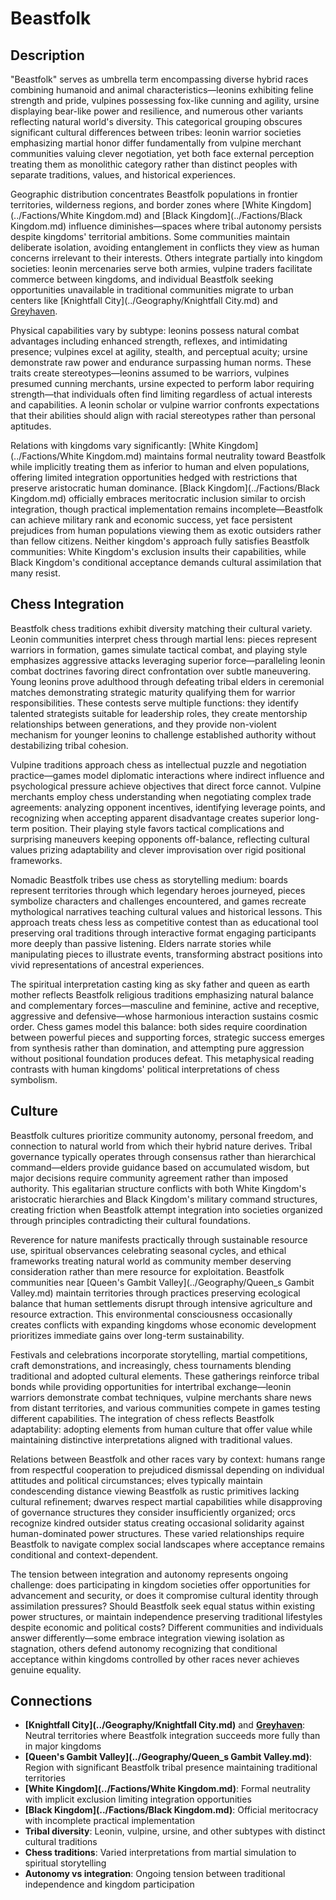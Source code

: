 <!-- Expanded by AI: 2025-10-13 -->

# Beastfolk

## Description

"Beastfolk" serves as umbrella term encompassing diverse hybrid races combining humanoid and animal characteristics—leonins exhibiting feline strength and pride, vulpines possessing fox-like cunning and agility, ursine displaying bear-like power and resilience, and numerous other variants reflecting natural world's diversity. This categorical grouping obscures significant cultural differences between tribes: leonin warrior societies emphasizing martial honor differ fundamentally from vulpine merchant communities valuing clever negotiation, yet both face external perception treating them as monolithic category rather than distinct peoples with separate traditions, values, and historical experiences.

Geographic distribution concentrates Beastfolk populations in frontier territories, wilderness regions, and border zones where [White Kingdom](../Factions/White Kingdom.md) and [Black Kingdom](../Factions/Black Kingdom.md) influence diminishes—spaces where tribal autonomy persists despite kingdoms' territorial ambitions. Some communities maintain deliberate isolation, avoiding entanglement in conflicts they view as human concerns irrelevant to their interests. Others integrate partially into kingdom societies: leonin mercenaries serve both armies, vulpine traders facilitate commerce between kingdoms, and individual Beastfolk seeking opportunities unavailable in traditional communities migrate to urban centers like [Knightfall City](../Geography/Knightfall City.md) and [Greyhaven](../Geography/Greyhaven.md).

Physical capabilities vary by subtype: leonins possess natural combat advantages including enhanced strength, reflexes, and intimidating presence; vulpines excel at agility, stealth, and perceptual acuity; ursine demonstrate raw power and endurance surpassing human norms. These traits create stereotypes—leonins assumed to be warriors, vulpines presumed cunning merchants, ursine expected to perform labor requiring strength—that individuals often find limiting regardless of actual interests and capabilities. A leonin scholar or vulpine warrior confronts expectations that their abilities should align with racial stereotypes rather than personal aptitudes.

Relations with kingdoms vary significantly: [White Kingdom](../Factions/White Kingdom.md) maintains formal neutrality toward Beastfolk while implicitly treating them as inferior to human and elven populations, offering limited integration opportunities hedged with restrictions that preserve aristocratic human dominance. [Black Kingdom](../Factions/Black Kingdom.md) officially embraces meritocratic inclusion similar to orcish integration, though practical implementation remains incomplete—Beastfolk can achieve military rank and economic success, yet face persistent prejudices from human populations viewing them as exotic outsiders rather than fellow citizens. Neither kingdom's approach fully satisfies Beastfolk communities: White Kingdom's exclusion insults their capabilities, while Black Kingdom's conditional acceptance demands cultural assimilation that many resist.

## Chess Integration

Beastfolk chess traditions exhibit diversity matching their cultural variety. Leonin communities interpret chess through martial lens: pieces represent warriors in formation, games simulate tactical combat, and playing style emphasizes aggressive attacks leveraging superior force—paralleling leonin combat doctrines favoring direct confrontation over subtle maneuvering. Young leonins prove adulthood through defeating tribal elders in ceremonial matches demonstrating strategic maturity qualifying them for warrior responsibilities. These contests serve multiple functions: they identify talented strategists suitable for leadership roles, they create mentorship relationships between generations, and they provide non-violent mechanism for younger leonins to challenge established authority without destabilizing tribal cohesion.

Vulpine traditions approach chess as intellectual puzzle and negotiation practice—games model diplomatic interactions where indirect influence and psychological pressure achieve objectives that direct force cannot. Vulpine merchants employ chess understanding when negotiating complex trade agreements: analyzing opponent incentives, identifying leverage points, and recognizing when accepting apparent disadvantage creates superior long-term position. Their playing style favors tactical complications and surprising maneuvers keeping opponents off-balance, reflecting cultural values prizing adaptability and clever improvisation over rigid positional frameworks.

Nomadic Beastfolk tribes use chess as storytelling medium: boards represent territories through which legendary heroes journeyed, pieces symbolize characters and challenges encountered, and games recreate mythological narratives teaching cultural values and historical lessons. This approach treats chess less as competitive contest than as educational tool preserving oral traditions through interactive format engaging participants more deeply than passive listening. Elders narrate stories while manipulating pieces to illustrate events, transforming abstract positions into vivid representations of ancestral experiences.

The spiritual interpretation casting king as sky father and queen as earth mother reflects Beastfolk religious traditions emphasizing natural balance and complementary forces—masculine and feminine, active and receptive, aggressive and defensive—whose harmonious interaction sustains cosmic order. Chess games model this balance: both sides require coordination between powerful pieces and supporting forces, strategic success emerges from synthesis rather than domination, and attempting pure aggression without positional foundation produces defeat. This metaphysical reading contrasts with human kingdoms' political interpretations of chess symbolism.

## Culture

Beastfolk cultures prioritize community autonomy, personal freedom, and connection to natural world from which their hybrid nature derives. Tribal governance typically operates through consensus rather than hierarchical command—elders provide guidance based on accumulated wisdom, but major decisions require community agreement rather than imposed authority. This egalitarian structure conflicts with both White Kingdom's aristocratic hierarchies and Black Kingdom's military command structures, creating friction when Beastfolk attempt integration into societies organized through principles contradicting their cultural foundations.

Reverence for nature manifests practically through sustainable resource use, spiritual observances celebrating seasonal cycles, and ethical frameworks treating natural world as community member deserving consideration rather than mere resource for exploitation. Beastfolk communities near [Queen's Gambit Valley](../Geography/Queen_s Gambit Valley.md) maintain territories through practices preserving ecological balance that human settlements disrupt through intensive agriculture and resource extraction. This environmental consciousness occasionally creates conflicts with expanding kingdoms whose economic development prioritizes immediate gains over long-term sustainability.

Festivals and celebrations incorporate storytelling, martial competitions, craft demonstrations, and increasingly, chess tournaments blending traditional and adopted cultural elements. These gatherings reinforce tribal bonds while providing opportunities for intertribal exchange—leonin warriors demonstrate combat techniques, vulpine merchants share news from distant territories, and various communities compete in games testing different capabilities. The integration of chess reflects Beastfolk adaptability: adopting elements from human culture that offer value while maintaining distinctive interpretations aligned with traditional values.

Relations between Beastfolk and other races vary by context: humans range from respectful cooperation to prejudiced dismissal depending on individual attitudes and political circumstances; elves typically maintain condescending distance viewing Beastfolk as rustic primitives lacking cultural refinement; dwarves respect martial capabilities while disapproving of governance structures they consider insufficiently organized; orcs recognize kindred outsider status creating occasional solidarity against human-dominated power structures. These varied relationships require Beastfolk to navigate complex social landscapes where acceptance remains conditional and context-dependent.

The tension between integration and autonomy represents ongoing challenge: does participating in kingdom societies offer opportunities for advancement and security, or does it compromise cultural identity through assimilation pressures? Should Beastfolk seek equal status within existing power structures, or maintain independence preserving traditional lifestyles despite economic and political costs? Different communities and individuals answer differently—some embrace integration viewing isolation as stagnation, others defend autonomy recognizing that conditional acceptance within kingdoms controlled by other races never achieves genuine equality.

## Connections

- **[Knightfall City](../Geography/Knightfall City.md)** and **[Greyhaven](../Geography/Greyhaven.md)**: Neutral territories where Beastfolk integration succeeds more fully than in major kingdoms
- **[Queen's Gambit Valley](../Geography/Queen_s Gambit Valley.md)**: Region with significant Beastfolk tribal presence maintaining traditional territories
- **[White Kingdom](../Factions/White Kingdom.md)**: Formal neutrality with implicit exclusion limiting integration opportunities
- **[Black Kingdom](../Factions/Black Kingdom.md)**: Official meritocracy with incomplete practical implementation
- **Tribal diversity**: Leonin, vulpine, ursine, and other subtypes with distinct cultural traditions
- **Chess traditions**: Varied interpretations from martial simulation to spiritual storytelling
- **Autonomy vs integration**: Ongoing tension between traditional independence and kingdom participation
